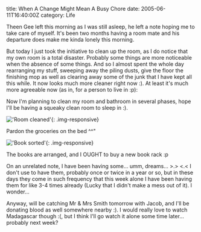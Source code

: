title: When A Change Might Mean A Busy Chore
date: 2005-06-11T16:40:00Z
category: Life

Theen Gee left this morning as I was still asleep, he left a note hoping me to take care of myself. It's been two months having a room mate and his departure does make me kinda lonely this morning.

But today I just took the initiative to clean up the room, as I do notice that my own room is a total disaster. Probably some things are more noticeable when the absence of some things. And so I almost spent the whole day rearranging my stuff, sweeping away the piling dusts, give the floor the finishing mop as well as clearing away some of the junk that I have kept all this while. It now looks much more cleaner right now :). At least it's much more agreeable now (as in, for a person to live in :p):

Now I'm planning to clean my room and bathroom in several phases, hope I'll be having a squeaky clean room to sleep in :).

!['Room cleaned'](http://img.photobucket.com/albums/v95/seh_hui/room/000_0148.jpg){: .img-responsive}

Pardon the groceries on the bed ^^"

!['Book sorted'](http://img.photobucket.com/albums/v95/seh_hui/room/000_0149.jpg){: .img-responsive}

The books are arranged, and I OUGHT to buy a new book rack :p

On an unrelated note, I have been having some… umm, dreams… >.> <.< I don't use to have them, probably once or twice in a year or so, but in these days they come in such frequency that this week alone I have been having them for like 3-4 times already (Lucky that I didn't make a mess out of it). I wonder…

Anyway, will be catching Mr & Mrs Smith tomorrow with Jacob, and I'll be donating blood as well somewhere nearby :). I would really love to watch Madagascar though :(, but I think I'll go watch it alone some time later… probably next week?
